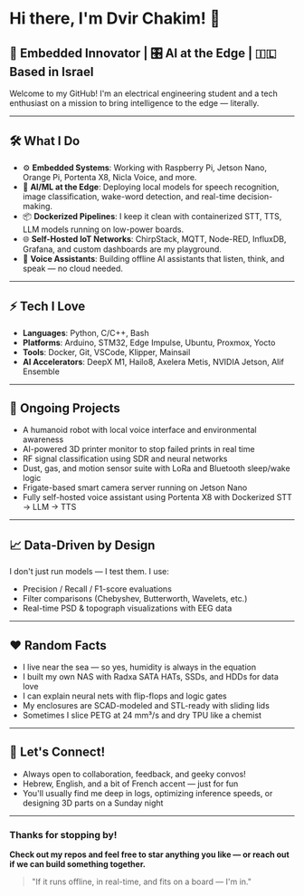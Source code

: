 # Hi there, I'm Dvir Chakim! 👋

## 🧠 Embedded Innovator | 🎛️ AI at the Edge | 🇮🇱 Based in Israel

Welcome to my GitHub! I'm an electrical engineering student and a tech enthusiast on a mission to bring intelligence to the edge — literally.

---

## 🛠️ What I Do

- ⚙️ **Embedded Systems**: Working with Raspberry Pi, Jetson Nano, Orange Pi, Portenta X8, Nicla Voice, and more.
- 🤖 **AI/ML at the Edge**: Deploying local models for speech recognition, image classification, wake-word detection, and real-time decision-making.
- 📦 **Dockerized Pipelines**: I keep it clean with containerized STT, TTS, LLM models running on low-power boards.
- 🌐 **Self-Hosted IoT Networks**: ChirpStack, MQTT, Node-RED, InfluxDB, Grafana, and custom dashboards are my playground.
- 🎤 **Voice Assistants**: Building offline AI assistants that listen, think, and speak — no cloud needed.

---

## ⚡ Tech I Love

- **Languages**: Python, C/C++, Bash  
- **Platforms**: Arduino, STM32, Edge Impulse, Ubuntu, Proxmox, Yocto  
- **Tools**: Docker, Git, VSCode, Klipper, Mainsail  
- **AI Accelerators**: DeepX M1, Hailo8, Axelera Metis, NVIDIA Jetson, Alif Ensemble

---

## 🔬 Ongoing Projects

- A humanoid robot with local voice interface and environmental awareness  
- AI-powered 3D printer monitor to stop failed prints in real time  
- RF signal classification using SDR and neural networks  
- Dust, gas, and motion sensor suite with LoRa and Bluetooth sleep/wake logic  
- Frigate-based smart camera server running on Jetson Nano  
- Fully self-hosted voice assistant using Portenta X8 with Dockerized STT → LLM → TTS

---

## 📈 Data-Driven by Design

I don't just run models — I test them. I use:

- Precision / Recall / F1-score evaluations  
- Filter comparisons (Chebyshev, Butterworth, Wavelets, etc.)  
- Real-time PSD & topograph visualizations with EEG data

---

## ❤️ Random Facts

- I live near the sea — so yes, humidity is always in the equation  
- I built my own NAS with Radxa SATA HATs, SSDs, and HDDs for data love  
- I can explain neural nets with flip-flops and logic gates  
- My enclosures are SCAD-modeled and STL-ready with sliding lids  
- Sometimes I slice PETG at 24 mm³/s and dry TPU like a chemist

---

## 💬 Let's Connect!

- Always open to collaboration, feedback, and geeky convos!  
- Hebrew, English, and a bit of French accent — just for fun  
- You'll usually find me deep in logs, optimizing inference speeds, or designing 3D parts on a Sunday night

---

### Thanks for stopping by!  
**Check out my repos and feel free to star anything you like — or reach out if we can build something together.**  

> "If it runs offline, in real-time, and fits on a board — I'm in."  
